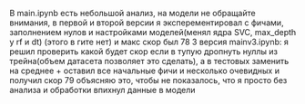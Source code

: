В main.ipynb есть небольшой анализ, на модели не обращайте внимания, 
в первой и второй версии я эксперементировал с фичами, заполнением нулов и настройками моделей(менял ядра SVC, max_depth у rf и dt) (этого в гите нет) и макс скор был 78
3 версия mainv3.ipynb:
я решил проверить какой будет скор если в тупую дропнуть нуллы из трейна(объем датасета позволяет это сделать), а в тестовых заменить на среднее + оставил все начальные фичи и несколько очевидных
и получил скор 79
объясняю это, чтобы не показалось, что я просто без анализа и обработки впихнул данные в модели

